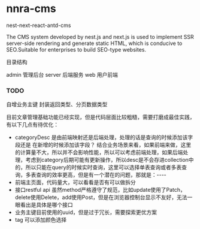# nnra-cms
nest-next-react-antd-cms

The CMS system developed by nest.js and next.js is used to implement SSR server-side rendering and generate static HTML, which is conducive to SEO.Suitable for enterprises to build SEO-type websites.

目录结构

admin  管理后台
server 后端服务
web    用户前端


### TODO
自增业务主键
封装返回类型、分页数据类型

目前文章管理基础功能已经实现，但是代码层面比较粗糙，需要打磨成最佳实践，有以下几点有待优化：
- categoryDesc 是由前端映射还是后端处理，处理的话是查询的时候添加该字段还是 在新增的时候添加该字段？
    结合业务场景来看，如果前端来做，这里的计算量不大，所以并不会影响性能，所以可以考虑前端处理，如果后端处理，考虑到category后期可能有更新操作，所以desc是不会存进collection中的，所以只能在query的时候实时查询，这里可以选择单表查询或者多表查询，多表查询的效率更高，但是有一个潜在的问题，那就是：----
- 前端主页面，代码量大，可以看看是否有可以做拆分
- 接口restful api 虽然method严格遵守了规范，比如update使用了Patch，delete使用Delete，add使用Post，但是在浏览器控制台显示不友好，无法一眼看出是具体是哪个接口
- 业务主键目前使用的uuid，但是过于冗长，需要探索更优方案
- tag 可以添加颜色选择
